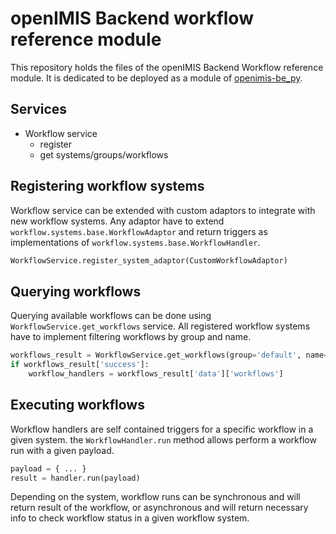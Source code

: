 # openIMIS Backend workflow reference module
This repository holds the files of the openIMIS Backend Workflow reference module.
It is dedicated to be deployed as a module of [openimis-be_py](https://github.com/openimis/openimis-be_py).

## Services
- Workflow service
  - register
  - get systems/groups/workflows

## Registering workflow systems
Workflow service can be extended with custom adaptors to integrate with new workflow systems. Any adaptor have to 
extend ``workflow.systems.base.WorkflowAdaptor`` and return triggers as implementations of 
``workflow.systems.base.WorkflowHandler``.
```Python
WorkflowService.register_system_adaptor(CustomWorkflowAdaptor)
```

## Querying workflows
Querying available workflows can be done using ``WorkflowService.get_workflows`` service. All registered workflow systems
have to implement filtering workflows by group and name.
```Python
workflows_result = WorkflowService.get_workflows(group='default', name='example')
if workflows_result['success']:
    workflow_handlers = workflows_result['data']['workflows']
```

## Executing workflows
Workflow handlers are self contained triggers for a specific workflow in a given system. the ``WorkflowHandler.run``
method allows perform a workflow run with a given payload.
```Python
payload = { ... }
result = handler.run(payload)
```
Depending on the system, workflow runs can be synchronous and will return result of the workflow, or asynchronous and 
will return necessary info to check workflow status in a given workflow system.

